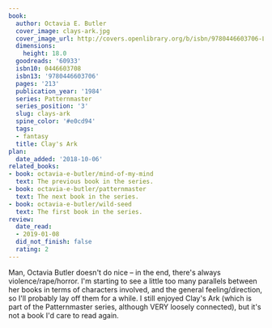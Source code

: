 ```yaml
---
book:
  author: Octavia E. Butler
  cover_image: clays-ark.jpg
  cover_image_url: http://covers.openlibrary.org/b/isbn/9780446603706-L.jpg
  dimensions:
    height: 18.0
  goodreads: '60933'
  isbn10: 0446603708
  isbn13: '9780446603706'
  pages: '213'
  publication_year: '1984'
  series: Patternmaster
  series_position: '3'
  slug: clays-ark
  spine_color: '#e0cd94'
  tags:
  - fantasy
  title: Clay's Ark
plan:
  date_added: '2018-10-06'
related_books:
- book: octavia-e-butler/mind-of-my-mind
  text: The previous book in the series.
- book: octavia-e-butler/patternmaster
  text: The next book in the series.
- book: octavia-e-butler/wild-seed
  text: The first book in the series.
review:
  date_read:
  - 2019-01-08
  did_not_finish: false
  rating: 2
---
```


Man, Octavia Butler doesn't do nice – in the end, there's always violence/rape/horror. I'm starting to see a little too many parallels between her books in terms of characters involved, and the general feeling/direction, so I'll probably lay off them for a while. I still enjoyed Clay's Ark (which is part of the Patternmaster series, although VERY loosely connected), but it's not a book I'd care to read again.
